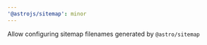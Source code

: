 ```yaml
---
'@astrojs/sitemap': minor
---
```


Allow configuring sitemap filenames generated by `@astro/sitemap`
